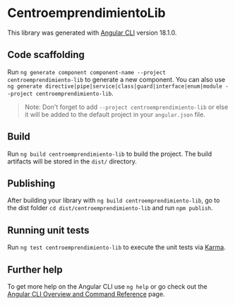 # CentroemprendimientoLib

This library was generated with [Angular CLI](https://github.com/angular/angular-cli) version 18.1.0.

## Code scaffolding

Run `ng generate component component-name --project centroemprendimiento-lib` to generate a new component. You can also use `ng generate directive|pipe|service|class|guard|interface|enum|module --project centroemprendimiento-lib`.
> Note: Don't forget to add `--project centroemprendimiento-lib` or else it will be added to the default project in your `angular.json` file. 

## Build

Run `ng build centroemprendimiento-lib` to build the project. The build artifacts will be stored in the `dist/` directory.

## Publishing

After building your library with `ng build centroemprendimiento-lib`, go to the dist folder `cd dist/centroemprendimiento-lib` and run `npm publish`.

## Running unit tests

Run `ng test centroemprendimiento-lib` to execute the unit tests via [Karma](https://karma-runner.github.io).

## Further help

To get more help on the Angular CLI use `ng help` or go check out the [Angular CLI Overview and Command Reference](https://angular.dev/tools/cli) page.
